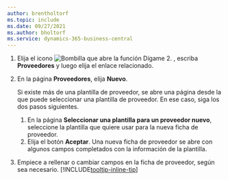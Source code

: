 ```yaml
---
author: brentholtorf
ms.topic: include
ms.date: 09/27/2021
ms.author: bholtorf
ms.service: dynamics-365-business-central
---
```


1. Elija el icono ![Bombilla que abre la función Dígame 2.](../media/ui-search/search_small.png "Dígame qué desea hacer") , escriba **Proveedores** y luego elija el enlace relacionado.  
2. En la página **Proveedores**, elija **Nuevo**.

    Si existe más de una plantilla de proveedor, se abre una página desde la que puede seleccionar una plantilla de proveedor. En ese caso, siga los dos pasos siguientes.
    1. En la página **Seleccionar una plantilla para un proveedor nuevo**, seleccione la plantilla que quiere usar para la nueva ficha de proveedor.
    2. Elija el botón **Aceptar**. Una nueva ficha de proveedor se abre con algunos campos completados con la información de la plantilla.
3. Empiece a rellenar o cambiar campos en la ficha de proveedor, según sea necesario. [!INCLUDE[tooltip-inline-tip](tooltip-inline-tip_md.md)]
